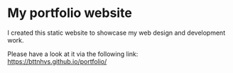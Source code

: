 # My portfolio website

I created this static website to showcase my web design and development work.

Please have a look at it via the following link: https://bttnhvs.github.io/portfolio/
